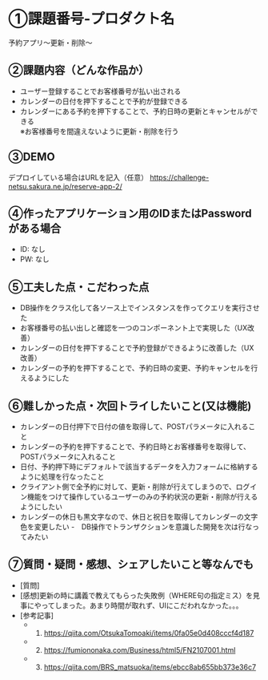 # ①課題番号-プロダクト名

予約アプリ〜更新・削除〜

## ②課題内容（どんな作品か）

- ユーザー登録することでお客様番号が払い出される
- カレンダーの日付を押下することで予約が登録できる
- カレンダーにある予約を押下することで、予約日時の更新とキャンセルができる<br />
※お客様番号を間違えないように更新・削除を行う

## ③DEMO

デプロイしている場合はURLを記入（任意）
https://challenge-netsu.sakura.ne.jp/reserve-app-2/
## ④作ったアプリケーション用のIDまたはPasswordがある場合

- ID: なし
- PW: なし

## ⑤工夫した点・こだわった点

- DB操作をクラス化して各ソース上でインスタンスを作ってクエリを実行させた
- お客様番号の払い出しと確認を一つのコンポーネント上で実現した（UX改善）
- カレンダーの日付を押下することで予約登録ができるように改善した（UX改善）
- カレンダーの予約を押下することで、予約日時の変更、予約キャンセルを行えるようにした

## ⑥難しかった点・次回トライしたいこと(又は機能)

- カレンダーの日付押下で日付の値を取得して、POSTパラメータに入れること
- カレンダーの予約を押下することで、予約日時とお客様番号を取得して、POSTパラメータに入れること
- 日付、予約押下時にデフォルトで該当するデータを入力フォームに格納するように処理を行なったこと
- クライアント側で全予約に対して、更新・削除が行えてしまうので、ログイン機能をつけて操作しているユーザーのみの予約状況の更新・削除が行えるようにしたい
- カレンダーの休日も黒文字なので、休日と祝日を取得してカレンダーの文字色を変更したい
-　DB操作でトランザクションを意識した開発を次は行なってみたい

## ⑦質問・疑問・感想、シェアしたいこと等なんでも

- [質問]
- [感想]更新の時に講義で教えてもらった失敗例（WHERE句の指定ミス）を見事にやってしまった。あまり時間が取れず、UIにこだわれなかった。。。
- [参考記事]
  - 1. https://qiita.com/OtsukaTomoaki/items/0fa05e0d408cccf4d187
  - 2. https://fumiononaka.com/Business/html5/FN2107001.html
  - 3. https://qiita.com/BRS_matsuoka/items/ebcc8ab655bb373e36c7